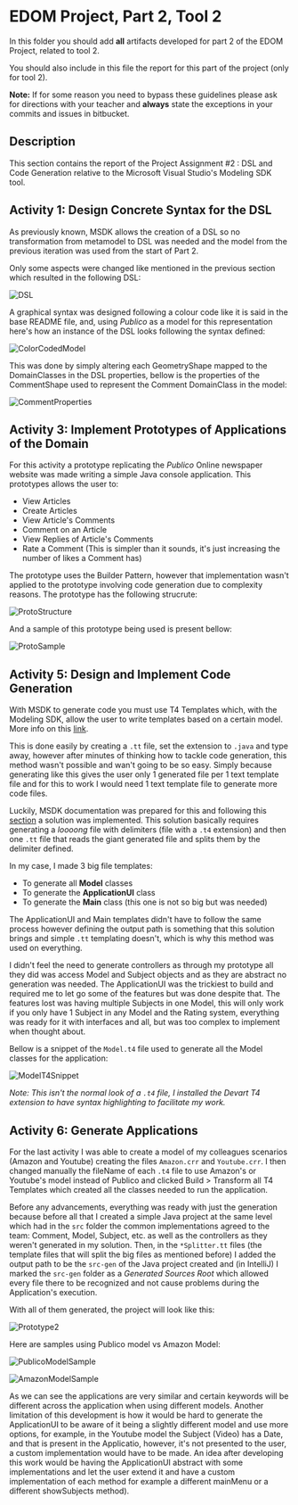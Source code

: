 # EDOM Project, Part 2, Tool 2

In this folder you should add **all** artifacts developed for part 2 of the EDOM Project, related to tool 2.

You should also include in this file the report for this part of the project (only for tool 2).

**Note:** If for some reason you need to bypass these guidelines please ask for directions with your teacher and **always** state the exceptions in your commits and issues in bitbucket.

## Description
This section contains the report of the Project Assignment #2 : DSL and Code Generation relative to the Microsoft Visual Studio's Modeling SDK tool.

## Activity 1: Design Concrete Syntax for the DSL

As previously known, MSDK allows the creation of a DSL so no transformation from metamodel to DSL was needed and the model from the previous iteration was used from the start of Part 2.

Only some aspects were changed like mentioned in the previous section which resulted in the following DSL:

![DSL](images/ms-DSL.PNG)

A graphical syntax was designed following a colour code like it is said in the base README file, and, using _Publico_ as a model for this representation here's how an instance of the DSL looks following the syntax defined:

![ColorCodedModel](images/ms-ColoredModel.PNG)

This was done by simply altering each GeometryShape mapped to the DomainClasses in the DSL properties, bellow is the properties of the CommentShape used to represent the Comment DomainClass in the model:

![CommentProperties](images/ms-CommentProperties.PNG)

## Activity 3: Implement Prototypes of Applications of the Domain

For this activity a prototype replicating the _Publico_ Online newspaper website was made writing a simple Java console application. This prototypes allows the user to:

- View Articles
- Create Articles
- View Article's Comments
- Comment on an Article
- View Replies of Article's Comments
- Rate a Comment (This is simpler than it sounds, it's just increasing the number of likes a Comment has)

 The prototype uses the Builder Pattern, however that implementation wasn't applied to the prototype involving code generation due to complexity reasons. The prototype has the following strucrute:

 ![ProtoStructure](images/ms-proto1Structure.PNG)

 And a sample of this prototype being used is present bellow:

 ![ProtoSample](images/ms-proto1Sample.PNG)

## Activity 5: Design and Implement Code Generation

With MSDK to generate code you must use T4 Templates which, with the Modeling SDK, allow the user to write templates based on a certain model. More info on this [link](https://docs.microsoft.com/en-us/visualstudio/modeling/accessing-models-from-text-templates?view=vs-2019).

This is done easily by creating a `.tt` file, set the extension to `.java` and type away, however after minutes of thinking how to tackle code generation, this method wasn't possible and wan't going to be so easy. Simply because generating like this gives the user only 1 generated file per 1 text template file and for this to work I would need 1 text template file to generate more code files.

Luckily, MSDK documentation was prepared for this and following this [section](https://docs.microsoft.com/en-us/visualstudio/modeling/accessing-models-from-text-templates?view=vs-2019#generating-multiple-files-from-a-template) a solution was implemented. This solution basically requires generating a _loooong_ file with delimiters (file with a `.t4` extension) and then one `.tt` file that reads the giant generated file and splits them by the delimiter defined.

In my case, I made 3 big file templates:
- To generate all **Model** classes
- To generate the **ApplicationUI** class
- To generate the **Main** class (this one is not so big but was needed)

The ApplicationUI and Main templates didn't have to follow the same process however defining the output path is something that this solution brings and simple `.tt` templating doesn't, which is why this method was used on everything.

I didn't feel the need to generate controllers as through my prototype all they did was access Model and Subject objects and as they are abstract no generation was needed. The ApplicationUI was the trickiest to build and required me to let go some of the features but was done despite that. The features lost was having multiple Subjects in one Model, this will only work if you only have 1 Subject in any Model and the Rating system, everything was ready for it with interfaces and all, but was too complex to implement when thought about.

Bellow is a snippet of the `Model.t4` file used to generate all the Model classes for the application:

![ModelT4Snippet](images/ms-modelT4Snippet.PNG)

*Note: This isn't the normal look of a `.t4` file, I installed the Devart T4 extension to have syntax highlighting to facilitate my work.*

## Activity 6: Generate Applications

For the last activity I was able to create a model of my colleagues scenarios (Amazon and Youtube) creating the files `Amazon.crr` and `Youtube.crr`. I then changed manually the fileName of each `.t4` file to use Amazon's or Youtube's model instead of Publico and clicked Build > Transform all T4 Templates which created all the classes needed to run the application.

Before any advancements, everything was ready with just the generation because before all that I created a simple Java project at the same level which had in the `src` folder the common implementations agreed to the team: Comment, Model, Subject, etc. as well as the controllers as they weren't generated in my solution. Then, in the `*Splitter.tt` files (the template files that will split the big files as mentioned before) I added the output path to be the `src-gen` of the Java project created and (in IntelliJ) I marked the `src-gen` folder as a *Generated Sources Root* which allowed every file there to be recognized and not cause problems during the Application's execution.

With all of them generated, the project will look like this:

![Prototype2](images/ms-proto2.PNG)

Here are samples using Publico model vs Amazon Model:

![PublicoModelSample](images/ms-publicoSample.PNG)

![AmazonModelSample](images/ms-amazonSample.PNG)

As we can see the applications are very similar and certain keywords will be different across the application when using different models. Another limitation of this development is how it would be hard to generate the ApplicationUI to be aware of it being a slightly different model and use more options, for example, in the Youtube model the Subject (Video) has a Date, and that is present in the Applicatio, however, it's not presented to the user, a custom implementation would have to be made. An idea after developing this work would be having the ApplicationUI abstract with some implementations and let the user extend it and have a custom implementation of each method for example a different mainMenu or a different showSubjects method).